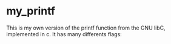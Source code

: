 # my_printf
This is my own version of the printf function from the GNU libC, implemented in c. It has many differents flags:
